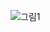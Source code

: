 
![그림1](https://user-images.githubusercontent.com/93958266/140855709-39e9d24b-78ff-4cc3-8e0d-f890f4a6c3b2.png)
